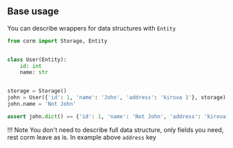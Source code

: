 ## Base usage

You can describe wrappers for data structures with `Entity`

```python
from corm import Storage, Entity


class User(Entity):
    id: int
    name: str


storage = Storage()
john = User({'id': 1, 'name': 'John', 'address': 'kirova 1'}, storage)
john.name = 'Not John'

assert john.dict() == {'id': 1, 'name': 'Not John', 'address': 'kirova 1'}
```

!!! Note
    You don't need to describe full data structure, only fields you need, rest corm leave as is. In example above `address` key
